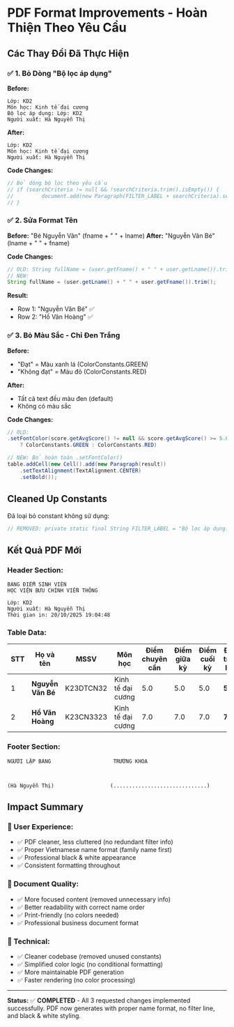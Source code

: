 # PDF Format Improvements - Hoàn Thiện Theo Yêu Cầu

## Các Thay Đổi Đã Thực Hiện

### ✅ **1. Bỏ Dòng "Bộ lọc áp dụng"**
**Before:**
```
Lớp: KD2
Môn học: Kinh tế đại cương  
Bộ lọc áp dụng: Lớp: KD2
Người xuất: Hà Nguyễn Thị
```

**After:**
```
Lớp: KD2
Môn học: Kinh tế đại cương
Người xuất: Hà Nguyễn Thị
```

**Code Changes:**
```java
// Bỏ dòng bộ lọc theo yêu cầu
// if (searchCriteria != null && !searchCriteria.trim().isEmpty()) {
//         document.add(new Paragraph(FILTER_LABEL + searchCriteria).setFontSize(10).setItalic());
// }
```

### ✅ **2. Sửa Format Tên**
**Before:** "Bé Nguyễn Văn" (fname + " " + lname)
**After:** "Nguyễn Văn Bé" (lname + " " + fname)

**Code Changes:**
```java
// OLD: String fullName = (user.getFname() + " " + user.getLname()).trim();
// NEW: 
String fullName = (user.getLname() + " " + user.getFname()).trim();
```

**Result:** 
- Row 1: "Nguyễn Văn Bé" ✅
- Row 2: "Hồ Văn Hoàng" ✅

### ✅ **3. Bỏ Màu Sắc - Chỉ Đen Trắng**
**Before:** 
- "Đạt" = Màu xanh lá (ColorConstants.GREEN)
- "Không đạt" = Màu đỏ (ColorConstants.RED)

**After:**
- Tất cả text đều màu đen (default)
- Không có màu sắc

**Code Changes:**
```java
// OLD: 
.setFontColor(score.getAvgScore() != null && score.getAvgScore() >= 5.0 
    ? ColorConstants.GREEN : ColorConstants.RED)

// NEW: Bỏ hoàn toàn .setFontColor()
table.addCell(new Cell().add(new Paragraph(result))
    .setTextAlignment(TextAlignment.CENTER)
    .setBold());
```

## Cleaned Up Constants

Đã loại bỏ constant không sử dụng:
```java
// REMOVED: private static final String FILTER_LABEL = "Bộ lọc áp dụng: ";
```

## Kết Quả PDF Mới

### **Header Section:**
```
BẢNG ĐIỂM SINH VIÊN
HỌC VIỆN BƯU CHÍNH VIỄN THÔNG

Lớp: KD2
Người xuất: Hà Nguyễn Thị  
Thời gian in: 20/10/2025 19:04:48
```

### **Table Data:**
| STT | Họ và tên | MSSV | Môn học | Điểm chuyên cần | Điểm giữa kỳ | Điểm cuối kỳ | Điểm trung bình | Kết quả |
|-----|-----------|------|---------|-----------------|--------------|--------------|-----------------|---------|
| 1 | **Nguyễn Văn Bé** | K23DTCN32 | Kinh tế đại cương | 5.0 | 5.0 | 5.0 | **5.0** | **Đạt** |
| 2 | **Hồ Văn Hoàng** | K23CN3323 | Kinh tế đại cương | 7.0 | 7.0 | 7.0 | **7.0** | **Đạt** |

### **Footer Section:**
```
NGƯỜI LẬP BẢNG                    TRƯỞNG KHOA



(Hà Nguyễn Thị)                  (..............................)
```

## Impact Summary

### **🎯 User Experience:**
- ✅ PDF cleaner, less cluttered (no redundant filter info)
- ✅ Proper Vietnamese name format (family name first)
- ✅ Professional black & white appearance
- ✅ Consistent formatting throughout

### **📄 Document Quality:**
- ✅ More focused content (removed unnecessary info)
- ✅ Better readability with correct name order
- ✅ Print-friendly (no colors needed)
- ✅ Professional business document format

### **🔧 Technical:**
- ✅ Cleaner codebase (removed unused constants)
- ✅ Simplified color logic (no conditional formatting)
- ✅ More maintainable PDF generation
- ✅ Faster rendering (no color processing)

---

**Status:** ✅ **COMPLETED** - All 3 requested changes implemented successfully. PDF now generates with proper name format, no filter line, and black & white styling.